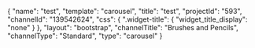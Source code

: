 {
    "name": "test",
    "template": "carousel",
    "title": "test",
    "projectId": "593",
    "channelId": "139542624",
    "css": {
        ".widget-title": {
            "widget_title_display": "none"
        }
    },
    "layout": "bootstrap",
    "channelTitle": "Brushes and Pencils",
    "channelType": "Standard",
    "type": "carousel"
}